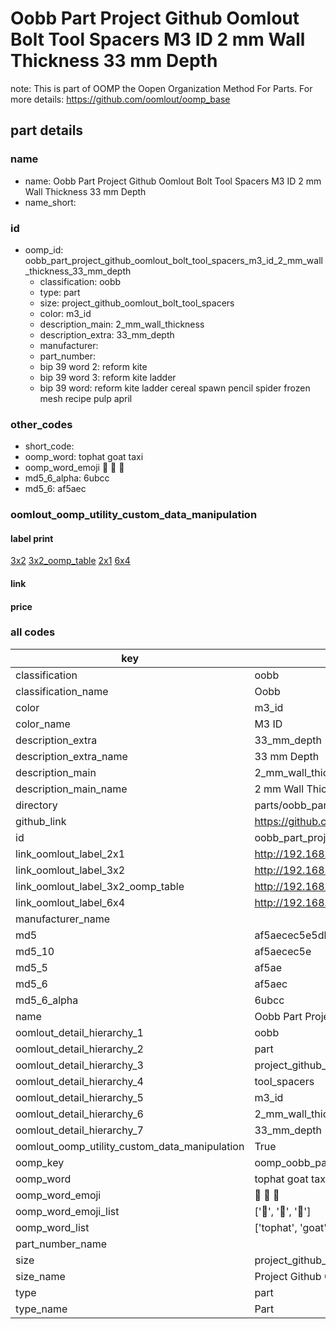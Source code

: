 # Oobb Part Project Github Oomlout Bolt Tool Spacers M3 ID 2 mm Wall Thickness 33 mm Depth  

note: This is part of OOMP the Oopen Organization Method For Parts. For more details: https://github.com/oomlout/oomp_base

##  part details
  







### name
* name: Oobb Part Project Github Oomlout Bolt Tool Spacers M3 ID 2 mm Wall Thickness 33 mm Depth
* name_short: 
### id
* oomp_id: oobb_part_project_github_oomlout_bolt_tool_spacers_m3_id_2_mm_wall_thickness_33_mm_depth
  * classification: oobb
  * type: part
  * size: project_github_oomlout_bolt_tool_spacers
  * color: m3_id
  * description_main: 2_mm_wall_thickness
  * description_extra: 33_mm_depth
  * manufacturer: 
  * part_number: 
  * bip 39 word 2: reform kite
  * bip 39 word 3: reform kite ladder
  * bip 39 word: reform kite ladder cereal spawn pencil spider frozen mesh recipe pulp april

### other_codes
* short_code: 
* oomp_word: tophat goat taxi
* oomp_word_emoji :tophat: :goat: :taxi:
* md5_6_alpha: 6ubcc
* md5_6: af5aec






### oomlout_oomp_utility_custom_data_manipulation
#### label print
[3x2](http://192.168.1.245:1112/?label=oomp%206ubcc)
[3x2_oomp_table](http://192.168.1.108:1112/?label=oomp%206ubcc)
[2x1](http://192.168.1.242:1112/?label=oomp%206ubcc)
[6x4](http://192.168.1.55:1112/?label=oomp%206ubcc)    

#### link

                              

#### price







### all codes 
| key | value |  
| --- | --- |  
| classification | oobb |  
| classification_name | Oobb |  
| color | m3_id |  
| color_name | M3 ID |  
| description_extra | 33_mm_depth |  
| description_extra_name | 33 mm Depth |  
| description_main | 2_mm_wall_thickness |  
| description_main_name | 2 mm Wall Thickness |  
| directory | parts/oobb_part_project_github_oomlout_bolt_tool_spacers_m3_id_2_mm_wall_thickness_33_mm_depth |  
| github_link | https://github.com/oomlout/oomlout_oomp_part_src/tree/main/parts/oobb_part_project_github_oomlout_bolt_tool_spacers_m3_id_2_mm_wall_thickness_33_mm_depth |  
| id | oobb_part_project_github_oomlout_bolt_tool_spacers_m3_id_2_mm_wall_thickness_33_mm_depth |  
| link_oomlout_label_2x1 | http://192.168.1.242:1112/?label=oomp%206ubcc |  
| link_oomlout_label_3x2 | http://192.168.1.245:1112/?label=oomp%206ubcc |  
| link_oomlout_label_3x2_oomp_table | http://192.168.1.108:1112/?label=oomp%206ubcc |  
| link_oomlout_label_6x4 | http://192.168.1.55:1112/?label=oomp%206ubcc |  
| manufacturer_name |  |  
| md5 | af5aecec5e5dba368ae85258f8decda2 |  
| md5_10 | af5aecec5e |  
| md5_5 | af5ae |  
| md5_6 | af5aec |  
| md5_6_alpha | 6ubcc |  
| name | Oobb Part Project Github Oomlout Bolt Tool Spacers M3 ID 2 mm Wall Thickness 33 mm Depth |  
| oomlout_detail_hierarchy_1 | oobb |  
| oomlout_detail_hierarchy_2 | part |  
| oomlout_detail_hierarchy_3 | project_github_bolt |  
| oomlout_detail_hierarchy_4 | tool_spacers |  
| oomlout_detail_hierarchy_5 | m3_id |  
| oomlout_detail_hierarchy_6 | 2_mm_wall_thickness |  
| oomlout_detail_hierarchy_7 | 33_mm_depth |  
| oomlout_oomp_utility_custom_data_manipulation | True |  
| oomp_key | oomp_oobb_part_project_github_oomlout_bolt_tool_spacers_m3_id_2_mm_wall_thickness_33_mm_depth |  
| oomp_word | tophat goat taxi |  
| oomp_word_emoji | :tophat: :goat: :taxi: |  
| oomp_word_emoji_list | [':tophat:', ':goat:', ':taxi:'] |  
| oomp_word_list | ['tophat', 'goat', 'taxi'] |  
| part_number_name |  |  
| size | project_github_oomlout_bolt_tool_spacers |  
| size_name | Project Github Oomlout Bolt Tool Spacers |  
| type | part |  
| type_name | Part |  
